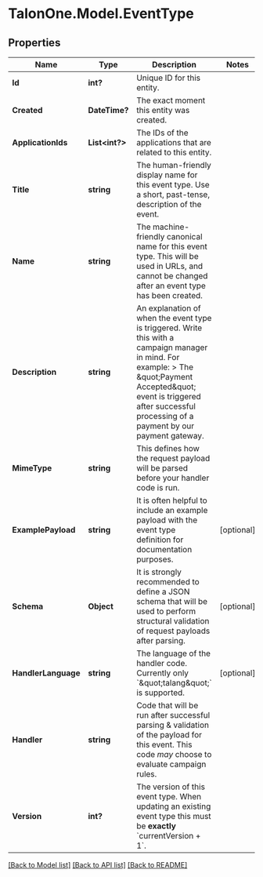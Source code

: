 # TalonOne.Model.EventType
## Properties

Name | Type | Description | Notes
------------ | ------------- | ------------- | -------------
**Id** | **int?** | Unique ID for this entity. | 
**Created** | **DateTime?** | The exact moment this entity was created. | 
**ApplicationIds** | **List&lt;int?&gt;** | The IDs of the applications that are related to this entity. | 
**Title** | **string** | The human-friendly display name for this event type. Use a short, past-tense, description of the event. | 
**Name** | **string** | The machine-friendly canonical name for this event type. This will be used in URLs, and cannot be changed after an event type has been created. | 
**Description** | **string** | An explanation of when the event type is triggered. Write this with a campaign manager in mind. For example:  &gt; The \&quot;Payment Accepted\&quot; event is triggered after successful processing of a payment by our payment gateway.  | 
**MimeType** | **string** | This defines how the request payload will be parsed before your handler code is run. | 
**ExamplePayload** | **string** | It is often helpful to include an example payload with the event type definition for documentation purposes. | [optional] 
**Schema** | **Object** | It is strongly recommended to define a JSON schema that will be used to perform structural validation of request payloads after parsing.  | [optional] 
**HandlerLanguage** | **string** | The language of the handler code. Currently only &#x60;\&quot;talang\&quot;&#x60; is supported. | [optional] 
**Handler** | **string** | Code that will be run after successful parsing &amp; validation of the payload for this event. This code _may_ choose to evaluate campaign rules.  | 
**Version** | **int?** | The version of this event type. When updating an existing event type this must be **exactly** &#x60;currentVersion + 1&#x60;.  | 

[[Back to Model list]](../README.md#documentation-for-models) [[Back to API list]](../README.md#documentation-for-api-endpoints) [[Back to README]](../README.md)

